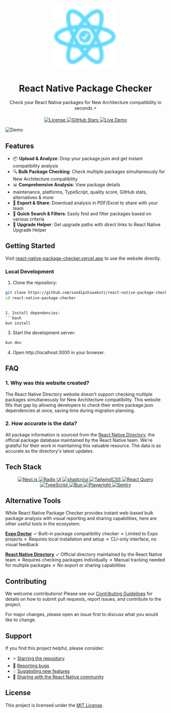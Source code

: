 <div align="center">
  <img src="public/logo.svg" alt="React Native Package Checker Logo" width="200" style="margin-bottom: 0;"/>
  <div style="font-family: 'Inter', sans-serif; margin-top: 0;">
    <h1><strong>React Native Package Checker</strong></h1>
    <p>Check your React Native packages for New Architecture compatibility in seconds ⚡️</p>
  </div>

<p align="center">
    <a href="https://github.com/sandipshiwakoti/react-native-package-checker/blob/main/LICENSE">
      <img src="https://img.shields.io/github/license/sandipshiwakoti/react-native-package-checker" alt="License" />
    </a>
    <a href="https://github.com/sandipshiwakoti/react-native-package-checker/stargazers">
      <img src="https://img.shields.io/github/stars/sandipshiwakoti/react-native-package-checker" alt="GitHub Stars" />
    </a>
    <a href="https://react-native-package-checker.vercel.app">
      <img src="https://img.shields.io/badge/view-live%20demo-blue" alt="Live Demo" />
    </a>
  </p>
</div>

![Demo](./docs/assets/demo.gif)

## Features

- 📦 **Upload & Analyze**: Drop your package.json and get instant compatibility analysis
- 🔍 **Bulk Package Checking**: Check multiple packages simultaneously for New Architecture compatibility
- 📊 **Comprehensive Analysis**: View package details
- maintenance, platforms, TypeScript, quality score, GitHub stats, alternatives & more
- 💾 **Export & Share**: Download analysis in PDF/Excel to share with your team
- 🔎 **Quick Search & Filters**: Easily find and filter packages based on various criteria
- 🔄 **Upgrade Helper**: Get upgrade paths with direct links to React Native Upgrade Helper

## Getting Started

Visit [react-native-package-checker.vercel.app](https://react-native-package-checker.vercel.app) to use the website directly.

### Local Development

1. Clone the repository:

```bash
git clone https://github.com/sandipshiwakoti/react-native-package-checker.git
cd react-native-package-checker
```

````

2. Install dependencies:
```bash
bun install
````

3. Start the development server:

```bash
bun dev
```

4. Open http://localhost:3000 in your browser.

## FAQ

### 1. Why was this website created?

The React Native Directory website doesn't support checking multiple packages simultaneously for New Architecture compatibility. This website fills that gap by allowing developers to check their entire package.json dependencies at once, saving time during migration planning.

### 2. How accurate is the data?

All package information is sourced from the [React Native Directory](https://reactnative.directory), the official package database maintained by the React Native team. We're grateful for their work in maintaining this valuable resource. The data is as accurate as the directory's latest updates.

## Tech Stack

<p align="center">
  <a href="https://nextjs.org">
    <img src="https://img.shields.io/badge/Next.js-black?style=for-the-badge&logo=next.js&logoColor=white" alt="Next.js" />
  </a>
  <a href="https://www.radix-ui.com">
    <img src="https://img.shields.io/badge/Radix_UI-black?style=for-the-badge&logo=radixui&logoColor=white" alt="Radix UI" />
  </a>
  <a href="https://ui.shadcn.com">
    <img src="https://img.shields.io/badge/shadcn/ui-black?style=for-the-badge&logo=shadcnui&logoColor=white" alt="shadcn/ui" />
  </a>
  <a href="https://tailwindcss.com">
    <img src="https://img.shields.io/badge/Tailwind_CSS-38B2AC?style=for-the-badge&logo=tailwind-css&logoColor=white" alt="TailwindCSS" />
  </a>
  <a href="https://tanstack.com/query">
    <img src="https://img.shields.io/badge/React_Query-FF4154?style=for-the-badge&logo=react-query&logoColor=white" alt="React Query" />
  </a>
  <a href="https://www.typescriptlang.org">
    <img src="https://img.shields.io/badge/TypeScript-007ACC?style=for-the-badge&logo=typescript&logoColor=white" alt="TypeScript" />
  </a>
  <a href="https://bun.sh">
    <img src="https://img.shields.io/badge/Bun-black?style=for-the-badge&logo=bun&logoColor=white" alt="Bun" />
  </a>
   <a href="https://playwright.dev">
    <img src="https://img.shields.io/badge/-playwright-%232EAD33?style=for-the-badge&logo=playwright&logoColor=white" alt="Playwright" />
  </a>
  <a href="https://sentry.io">
    <img src="https://img.shields.io/badge/Sentry-362D59?style=for-the-badge&logo=sentry&logoColor=white" alt="Sentry" />
  </a>
</p>

## Alternative Tools

While React Native Package Checker provides instant web-based bulk package analysis with visual reporting and sharing capabilities, here are other useful tools in the ecosystem:

**[Expo Doctor](https://docs.expo.dev/workflow/doctor/)**
✓ Built-in package compatibility checker
✗ Limited to Expo projects
✗ Requires local installation and setup
✗ CLI-only interface, no visual feedback

**[React Native Directory](https://reactnative.directory)**
✓ Official directory maintained by the React Native team
✗ Requires checking packages individually
✗ Manual tracking needed for multiple packages
✗ No export or sharing capabilities

## Contributing

We welcome contributions! Please see our [Contributing Guidelines](.github/CONTRIBUTING.md) for details on how to submit pull requests, report issues, and contribute to the project.

For major changes, please open an issue first to discuss what you would like to change.

## Support

If you find this project helpful, please consider:

- ⭐️ [Starring the repository](https://github.com/sandipshiwakoti/react-native-package-checker/stargazers)
- 🐛 [Reporting bugs](https://github.com/sandipshiwakoti/react-native-package-checker/issues/new?labels=bug&template=bug_report.md)
- 💡 [Suggesting new features](https://github.com/sandipshiwakoti/react-native-package-checker/issues/new?labels=enhancement&template=feature_request.md)
- 🔄 [Sharing with the React Native community](https://twitter.com/intent/tweet?text=🚀%20Discovered%20a%20great%20tool!%20React%20Native%20Package%20Checker%20helps%20verify%20New%20Architecture%20compatibility%20for%20all%20your%20packages%20in%20seconds%20⚡️%20Try%20it%20out:%20https://react-native-package-checker.vercel.app)

## License

This project is licensed under the [MIT License](https://github.com/sandipshiwakoti/react-native-package-checker/blob/main/LICENSE).
